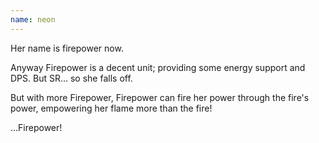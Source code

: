 ```yaml
---
name: neon
---
```


Her name is firepower now.

Anyway Firepower is a decent unit; providing some energy support and DPS. But SR... so she falls off.

But with more Firepower, Firepower can fire her power through the fire's power, empowering her flame more than the fire!

...Firepower!